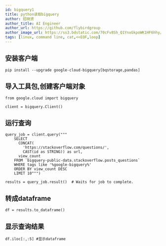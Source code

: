 ```yaml
---
id: bigquery1
title: python读取bigquery
author: 招晓贤
author_title: AI Engineer
author_url: https://github.com/flybirdgroup
author_image_url: https://ss3.bdstatic.com/70cFv8Sh_Q1YnxGkpoWK1HF6hhy/it/u=1615738601,1434436036&fm=26&gp=0.jpg
tags: [linux, command line, cat,<<EOF,loop]
---
```


## 安装客户端
```
pip install --upgrade google-cloud-bigquery[bqstorage,pandas]
```
<!--truncate-->
## 导入工具包,创建客户端对象
```
from google.cloud import bigquery

client = bigquery.Client()
```
## 运行查询
```
query_job = client.query("""
    SELECT
      CONCAT(
        'https://stackoverflow.com/questions/',
        CAST(id as STRING)) as url,
      view_count
    FROM `bigquery-public-data.stackoverflow.posts_questions`
    WHERE tags like '%google-bigquery%'
    ORDER BY view_count DESC
    LIMIT 10""")

results = query_job.result()  # Waits for job to complete.
```

## 转成dataframe
```
df = results.to_dataframe()
```

## 显示查询结果
```
df.iloc[:,:5] #显示dataframe
```


